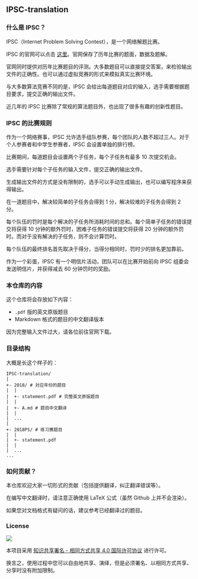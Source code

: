 ## IPSC-translation

### 什么是 IPSC？

IPSC（Internet Problem Solving Contest），是一个网络解题比赛。

IPSC 的官网可以点击 [这里](https://ipsc.ksp.sk/)。官网保存了历年比赛的题面，数据及题解。

官网同时提供对历年比赛题目的评测。大多数题目可以直接提交答案，来检验输出文件的正确性。也可以通过虚拟竞赛的形式来模拟真实比赛环境。

与大多数算法竞赛不同的是，IPSC 会给出每道题目对应的输入，选手需要根据题目要求，提交正确的输出文件。

近几年的 IPSC 比赛除了常规的算法题目外，也出现了很多有趣的创新性题目。

### IPSC 的比赛规则

作为一个网络赛事，IPSC 允许选手组队参赛，每个团队的人数不超过三人。对于个人参赛者和中学生参赛者，IPSC 会设置单独的排行榜。

比赛期间，每道题目会设置两个子任务，每个子任务有最多 10 次提交机会。

选手需要针对每个子任务的输入文件，提交正确的输出文件。

生成输出文件的方式是没有限制的，选手可以手动生成输出，也可以编写程序来获得输出。

在一道题目中，解决较简单的子任务会得到 1 分，解决较难的子任务会得到 2 分。

每个队伍的罚时是每个解决的子任务所消耗时间的总和。每个简单子任务的错误提交将获得 10 分钟的额外罚时，困难子任务的错误提交将获得 20 分钟的额外罚时。而对于没有解决的子任务，则不会计算罚时。

每个队伍的最终排名首先取决于得分，当得分相同时，罚时少的排名更加靠前。

作为一个彩蛋，IPSC 有一个明信片活动，团队可以在比赛开始前向 IPSC 组委会发送明信片，并获得减去 60 分钟罚时的奖励。

### 本仓库的内容

这个仓库将会存放如下内容：

- `.pdf` 版的英文原版题目
- Markdown 格式的题目的中文翻译版本

因为完整输入文件过大，请各位前往官网下载。

### 目录结构

大概是长这个样子的：

```plain
IPSC-translation/
|
+- 2018/ # 对应年份的题目
|  |
|  +- statement.pdf # 完整英文原版题目
|  |
|  +- A.md # 题目中文翻译
|  |
|  ...
|  
+- 2018PS/ # 练习赛题目
|  |
|  +- statement.pdf
|  |
|  ...
...
```

### 如何贡献？

本仓库欢迎大家一切形式的贡献（包括提供翻译，纠正翻译错误等）。

在编写中文翻译时，请注意正确使用 LaTeX 公式（虽然 Github 上并不会渲染）。

如果您对文档格式有疑问的话，建议参考已经翻译过的题目。

### License

[![](https://i.creativecommons.org/l/by-sa/4.0/88x31.png)](https://creativecommons.org/licenses/by-sa/4.0/deed.zh)

本项目采用 [知识共享署名 - 相同方式共享 4.0 国际许可协议](https://creativecommons.org/licenses/by-sa/4.0/deed.zh) 进行许可。

换言之，使用过程中您可以自由地共享、演绎，但是必须署名、以相同方式共享、分享时没有附加限制。